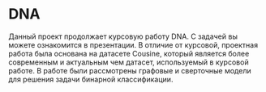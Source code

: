 # DNA

Данный проект продолжает курсовую работу DNA. С задачей вы можете ознакомится в презентации. В отличие от курсовой, проектная работа была основана на датасете Cousine, который является более современным и актуальным чем датасет, используемый в курсовой работе. В работе были рассмотрены графовые и сверточные модели для решения задачи бинарной классификации.
